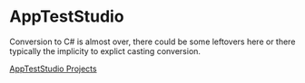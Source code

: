 # AppTestStudio
Conversion to C# is almost over, there could be some leftovers here or there typically the implicity to explict casting conversion.

[AppTestStudio Projects](https://github.com/DanielHarrod/AppTestStudio-Projects/)
